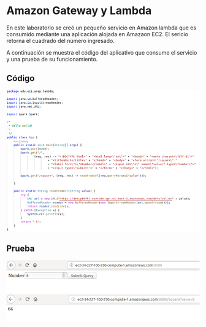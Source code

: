 # Amazon Gateway y Lambda

En este laboratorio se creó un pequeño servicio en Amazon lambda que es consumido mediante una aplicación alojada en Amazaon EC2. El sericio retorna el cuadrado del número ingresado.

A continuación se muestra el código del aplicativo que consume el servicio y una prueba de su funcionamiento.

## Código
![formulario](./img/codigo.png "código")
## Prueba
![formulario](./img/ec2Service.png "formulario")
![resultado](./img/ec2Result.png "Resultado")